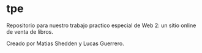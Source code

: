 # tpe

Repositorio para nuestro trabajo practico especial de Web 2: un sitio online de venta de libros.

Creado por Matias Shedden y Lucas Guerrero.

